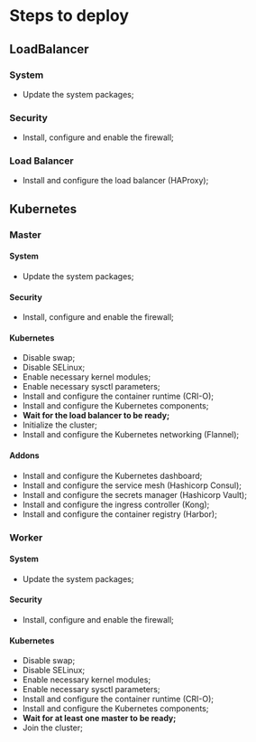 # Steps to deploy

## LoadBalancer

### System

* Update the system packages;

### Security

* Install, configure and enable the firewall;

### Load Balancer

* Install and configure the load balancer (HAProxy);

## Kubernetes

### Master

#### System

* Update the system packages;

#### Security

* Install, configure and enable the firewall;

#### Kubernetes

* Disable swap;
* Disable SELinux;
* Enable necessary kernel modules;
* Enable necessary sysctl parameters;
* Install and configure the container runtime (CRI-O);
* Install and configure the Kubernetes components;
* **Wait for the load balancer to be ready;**
* Initialize the cluster;
* Install and configure the Kubernetes networking (Flannel);

#### Addons

* Install and configure the Kubernetes dashboard;
* Install and configure the service mesh (Hashicorp Consul);
* Install and configure the secrets manager (Hashicorp Vault);
* Install and configure the ingress controller (Kong);
* Install and configure the container registry (Harbor);

### Worker

#### System

* Update the system packages;

#### Security

* Install, configure and enable the firewall;

#### Kubernetes

* Disable swap;
* Disable SELinux;
* Enable necessary kernel modules;
* Enable necessary sysctl parameters;
* Install and configure the container runtime (CRI-O);
* Install and configure the Kubernetes components;
* **Wait for at least one master to be ready;**
* Join the cluster;
